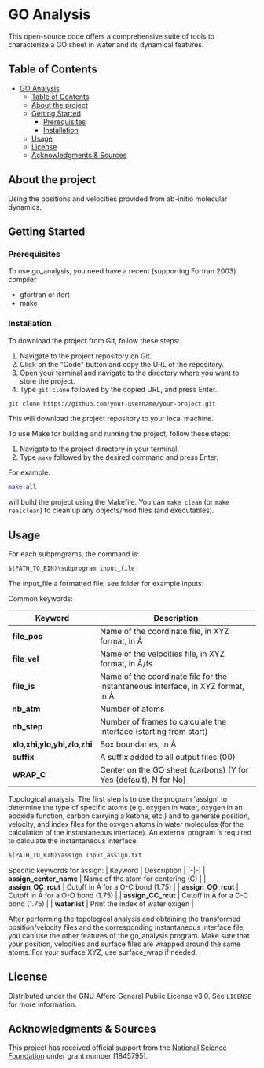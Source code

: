 # GO Analysis

<!-- PROJECT DESCRIPTION -->

This open-source code offers a comprehensive suite of tools to characterize a GO sheet in water and its dynamical features.

<!-- TABLE OF CONTENTS -->
## Table of Contents

- [GO Analysis](#go-analysis)
  - [Table of Contents](#table-of-contents)
  - [About the project](#about-the-project)
  - [Getting Started](#getting-started)
    - [Prerequisites](#prerequisites)
    - [Installation](#installation)
  - [Usage](#usage)
  - [License](#license)
  - [Acknowledgments \& Sources](#acknowledgments--sources)

<!-- ABOUT THE PROJECT -->

## About the project

Using the positions and velocities provided from ab-initio molecular dynamics.

<!-- GETTING STARTED -->

## Getting Started

### Prerequisites

To use go_analysis, you need have a recent (supporting Fortran 2003) compiler

- gfortran or ifort
- make

### Installation

To download the project from Git, follow these steps:

1. Navigate to the project repository on Git.
2. Click on the "Code" button and copy the URL of the repository.
3. Open your terminal and navigate to the directory where you want to store the project.
4. Type `git clone` followed by the copied URL, and press Enter.

```sh
git clone https://github.com/your-username/your-project.git
```

This will download the project repository to your local machine.

To use Make for building and running the project, follow these steps:

1. Navigate to the project directory in your terminal.
2. Type `make` followed by the desired command and press Enter.

For example:

```sh
make all
```

will build the project using the Makefile. You can `make clean` (or `make realclean`) to clean up any objects/mod files (and executables).

<!-- USAGE EXAMPLES -->

## Usage

For each subprograms, the command is:

```sh
$(PATH_TO_BIN)\subprogram input_file
```

The input_file a formatted file, see folder for example inputs:

Common keywords:

| Keyword | Description |
|-|-|
| **file_pos** | Name of the coordinate file, in XYZ format, in Å |
| **file_vel** | Name of the velocities file, in XYZ format, in Å/fs |
| **file_is** | Name of the coordinate file for the instantaneous interface, in XYZ format, in Å |
| **nb_atm** | Number of atoms |
| **nb_step** | Number of frames to calculate the interface (starting from start) |
| **xlo,xhi,ylo,yhi,zlo,zhi** | Box boundaries, in Å |
| **suffix** | A suffix added to all output files (00) |
| **WRAP_C** | Center on the GO sheet (carbons) (Y for Yes (default), N for No)

Topological analysis: The first step is to use the program 'assign' to determine the type of specific atoms (e.g. oxygen in water, oxygen in an epoxide function, carbon carrying a ketone, etc.) and to generate position, velocity, and index files for the oxygen atoms in water molecules (for the calculation of the instantaneous interface).
An external program is required to calculate the instantaneous interface.

```sh
$(PATH_TO_BIN)\assign input_assign.txt
```

Specific keywords for assign:
| Keyword | Description |
|-|-|
| **assign_center_name** | Name of the atom for centering (C) |
| **assign_OC_rcut** | Cutoff in Å for a O-C bond (1.75) |
| **assign_OO_rcut** | Cutoff in Å for a O-O bond (1.75) |
| **assign_CC_rcut** | Cutoff in Å for a C-C bond (1.75) |
| **waterlist** | Print the index of water oxigen |

After performing the topological analysis and obtaining the transformed position/velocity files and the corresponding instantaneous interface file, you can use the other features of the go_analysis program.
Make sure that your position, velocities and surface files are wrapped around the same atoms. For your surface XYZ, use surface_wrap if needed.

<!-- LICENSE -->

## License

Distributed under the GNU Affero General Public License v3.0. See `LICENSE` for more information.

<!-- ACKNOWLEDGMENTS -->

## Acknowledgments & Sources

This project has received official support from the [National Science Foundation](https://www.nsf.gov) under grant number [1845795].
